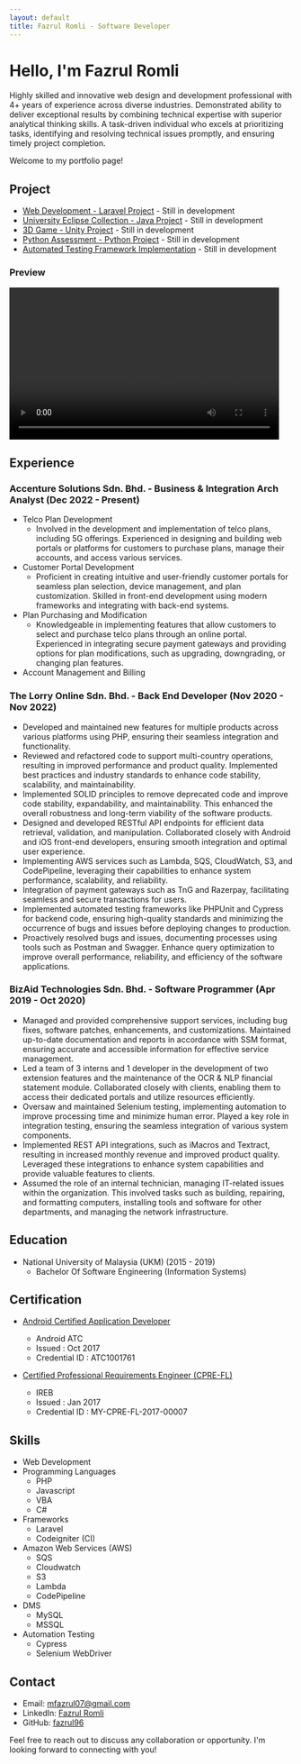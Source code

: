 ```yaml
---
layout: default
title: Fazrul Romli - Software Developer
---
```


# Hello, I'm Fazrul Romli

Highly skilled and innovative web design and development professional with 4+ years of experience across diverse industries. Demonstrated ability to deliver exceptional results by combining technical expertise with superior analytical thinking skills. A task-driven individual who excels at prioritizing tasks, identifying and resolving technical issues promptly, and ensuring timely project completion. 

Welcome to my portfolio page!

<!-- 
## Projects

### Project 1

Describe your project briefly and highlight its key features or technologies used. You can also include a link to the project repository or live demo. 
-->

## Project
- [Web Development - Laravel Project](./pages/web-development-page.html) - Still in development
- [University Eclipse Collection - Java Project](./pages/eclipse-page.html) - Still in development
- [3D Game - Unity Project](./pages/unity-page.html) - Still in development
- [Python Assessment - Python Project](./pages/python-page.html) - Still in development
- [Automated Testing Framework Implementation](./pages/automation-page.html) - Still in development

### Preview
<video controls width="480" height="270" loop>
  <source src="/fazrul.github.io/assets/video/Project.mp4" type="video/mp4">
  Your browser does not support the video tag.
</video>

## Experience
<!-- Describe your responsibilities and contributions in this role, showcasing your accomplishments and key projects. -->

### Accenture Solutions Sdn. Bhd. - Business & Integration Arch Analyst (Dec 2022 - Present)

- Telco Plan Development
  - Involved in the development and implementation of telco plans, including 5G offerings. Experienced in designing and building web portals or platforms for customers to purchase plans, manage their accounts, and access various services.
- Customer Portal Development
  - Proficient in creating intuitive and user-friendly customer portals for seamless plan selection, device management, and plan customization. Skilled in front-end development using modern frameworks and integrating with back-end systems.
- Plan Purchasing and Modification
  - Knowledgeable in implementing features that allow customers to select and purchase telco plans through an online portal. Experienced in integrating secure payment gateways and providing options for plan modifications, such as upgrading, downgrading, or changing plan features.
- Account Management and Billing

### The Lorry Online Sdn. Bhd. - Back End Developer (Nov 2020 - Nov 2022)

- Developed and maintained new features for multiple products across various platforms using PHP, ensuring their seamless integration and functionality.
- Reviewed and refactored code to support multi-country operations, resulting in improved performance and product quality. Implemented best practices and industry standards to enhance code stability, scalability, and maintainability.
- Implemented SOLID principles to remove deprecated code and improve code stability, expandability, and maintainability. This enhanced the overall robustness and long-term viability of the software products.
- Designed and developed RESTful API endpoints for efficient data retrieval, validation, and manipulation. Collaborated closely with Android and iOS front-end developers, ensuring smooth integration and optimal user experience.
- Implementing AWS services such as Lambda, SQS, CloudWatch, S3, and CodePipeline, leveraging their capabilities to enhance system performance, scalability, and reliability.
- Integration of payment gateways such as TnG and Razerpay, facilitating seamless and secure transactions for users.
- Implemented automated testing frameworks like PHPUnit and Cypress for backend code, ensuring high-quality standards and minimizing the occurrence of bugs and issues before deploying changes to production.
- Proactively resolved bugs and issues, documenting processes using tools such as Postman and Swagger. Enhance query optimization to improve overall performance, reliability, and efficiency of the software applications.

### BizAid Technologies Sdn. Bhd. - Software Programmer (Apr 2019 - Oct 2020)

- Managed and provided comprehensive support services, including bug fixes, software patches, enhancements, and customizations. Maintained up-to-date documentation and reports in accordance with SSM format, ensuring accurate and accessible information for effective service management.
- Led a team of 3 interns and 1 developer in the development of two extension features and the maintenance of the OCR & NLP financial statement module. Collaborated closely with clients, enabling them to access their dedicated portals and utilize resources efficiently.
- Oversaw and maintained Selenium testing, implementing automation to improve processing time and minimize human error. Played a key role in integration testing, ensuring the seamless integration of various system components.
- Implemented REST API integrations, such as iMacros and Textract, resulting in increased monthly revenue and improved product quality. Leveraged these integrations to enhance system capabilities and provide valuable features to clients.
- Assumed the role of an internal technician, managing IT-related issues within the organization. This involved tasks such as building, repairing, and formatting computers, installing tools and software for other departments, and managing the network infrastructure.

## Education

- National University of Malaysia (UKM) (2015 - 2019)
  - Bachelor Of Software Engineering (Information Systems)

## Certification

- [Android Certified Application Developer](http://androidatc.com/_transcript.php?action=transcript)
  - Android ATC
  - Issued : Oct 2017
  - Credential ID : ATC1001761

- [Certified Professional Requirements Engineer (CPRE-FL)](http://www.mstb.org/IREB.php)
  - IREB
  - Issued : Jan 2017
  - Credential ID : MY-CPRE-FL-2017-00007

## Skills

<!--
- List your core programming languages and technologies.
- Mention any frameworks, libraries, or tools you're proficient in.
- Highlight any relevant certifications or courses you've completed. 
-->

- Web Development
- Programming Languages
  - PHP
  - Javascript
  - VBA
  - C#
- Frameworks
  - Laravel
  - Codeigniter (CI)
- Amazon Web Services (AWS)
  - SQS
  - Cloudwatch
  - S3
  - Lambda
  - CodePipeline
- DMS 
  - MySQL
  - MSSQL
- Automation Testing
  - Cypress
  - Selenium WebDriver

## Contact

- Email: [mfazrul07@gmail.com](mailto:mfazrul07@gmail.com)
- LinkedIn: [Fazrul Romli](https://www.linkedin.com/in/fazrul-romli-79138415b/)
- GitHub: [fazrul96](https://github.com/fazrul96)

Feel free to reach out to discuss any collaboration or opportunity. I'm looking forward to connecting with you!